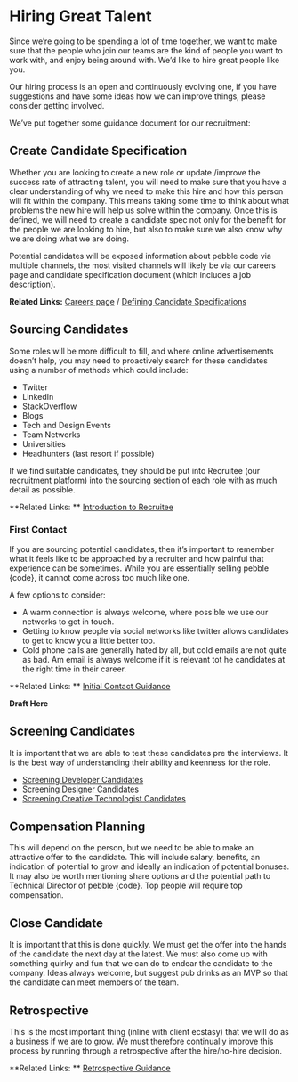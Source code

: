 # Hiring Great Talent
Since we’re going to be spending a lot of time together, we want to make sure that the people who join our teams are the kind of people you want to work with, and enjoy being around with. We’d like to hire great people like you. 

Our hiring process is an open and continuously evolving one, if you have suggestions and have some ideas how we can improve things, please consider getting involved.

We’ve put together some guidance document for our recruitment:

## Create Candidate Specification

Whether you are looking to create a new role or update /improve the success rate of attracting talent, you will need to make sure that you have a clear understanding of why we need to make this hire and how this person will fit within the company. This means taking some time to think about what problems the new hire will help us solve within the company. Once this is defined, we will need to create a candidate spec not only for the benefit for the people we are looking to hire, but also to make sure we also know why we are doing what we are doing.

Potential candidates will be exposed information about pebble code via multiple channels, the most visited channels will likely be via our careers page and candidate specification document (which includes a job description). 

**Related Links:**
[Careers page](http://pebblecode.com/careers/) / [Defining Candidate Specifications](https://github.com/pebblecode/pebble-handbook/blob/master/hiring-great-talent/defining-candidate-specification.md)

## Sourcing Candidates

Some roles will be more difficult to fill, and where online advertisements doesn’t help, you may need to proactively search for these candidates using a number of methods which could include:

- Twitter
- LinkedIn
- StackOverflow
- Blogs
- Tech and Design Events
- Team Networks
- Universities 
- Headhunters (last resort if possible)

If we find suitable candidates, they should be put into Recruitee (our recruitment platform) into the sourcing section of each role with as much detail as possible.

**Related Links: **
[Introduction to Recruitee](https://github.com/pebblecode/pebble-handbook/blob/master/hiring-great-talent/introduction-to-recruitee.md)

### First Contact

If you are sourcing potential candidates, then it’s important to remember what it feels like to be approached by a recruiter and how painful that experience can be sometimes. While you are essentially selling pebble {code}, it cannot come across too much like one. 

A few options to consider:

- A warm connection is always welcome, where possible we use our networks to get in touch.
- Getting to know people via social networks like twitter allows candidates to get to know you a little better too. 
- Cold phone calls are generally hated by all, but cold emails are not quite as bad. Am email is always welcome if it is relevant tot he candidates at the right time in their career. 

**Related Links: **
[Initial Contact Guidance]()

**Draft Here**

## Screening Candidates

It is important that we are able to test these candidates pre the interviews. It is the best way of understanding their ability and keenness for the role.

- [Screening Developer Candidates](https://github.com/pebblecode/pebble-handbook/blob/master/hiring-great-talent/developer/screening-candidates.md)
- [Screening Designer Candidates](https://github.com/pebblecode/pebble-handbook/blob/master/hiring-great-talent/designer/screening-candidates.md)
- [Screening Creative Technologist Candidates](https://github.com/pebblecode/pebble-handbook/blob/master/hiring-great-talent/creative-technologist/screening-candidates.md)

## Compensation Planning

This will depend on the person, but we need to be able to make an attractive offer to the candidate. This will include salary, benefits, an indication of potential to grow and ideally an indication of potential bonuses. It may also be worth mentioning share options and the potential path to Technical Director of pebble {code}. Top people will require top compensation. 

## Close Candidate

It is important that this is done quickly. We must get the offer into the hands of the candidate the next day at the latest. We must also come up with something quirky and fun that we can do to endear the candidate to the company. Ideas always welcome, but suggest pub drinks as an MVP so that the candidate can meet members of the team. 

## Retrospective

This is the most important thing (inline with client ecstasy) that we will do as a business if we are to grow. We must therefore continually improve this process by running through a retrospective after the hire/no-hire decision. 

**Related Links: **
[Retrospective Guidance]()
